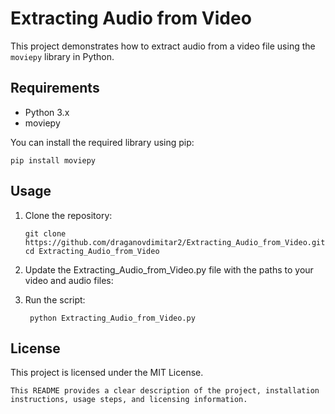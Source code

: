 # Extracting Audio from Video

This project demonstrates how to extract audio from a video file using the `moviepy` library in Python.

## Requirements

- Python 3.x
- moviepy

You can install the required library using pip:

    pip install moviepy

## Usage

1. Clone the repository:

       git clone https://github.com/draganovdimitar2/Extracting_Audio_from_Video.git
       cd Extracting_Audio_from_Video
2. Update the Extracting_Audio_from_Video.py file with the paths to your video and audio files:
3. Run the script:
   
        python Extracting_Audio_from_Video.py
## License
This project is licensed under the MIT License.

    This README provides a clear description of the project, installation instructions, usage steps, and licensing information.
